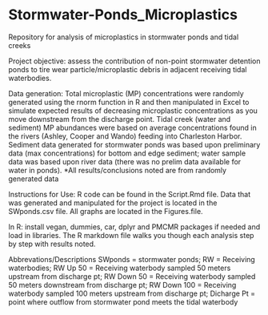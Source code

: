# Stormwater-Ponds_Microplastics
Repository for analysis of microplastics in stormwater ponds and tidal creeks

Project objective: assess the contribution of non-point stormwater detention ponds to tire wear particle/microplastic debris in adjacent receiving tidal waterbodies.

Data generation:  Total microplastic (MP) concentrations were randomly generated using the rnorm function in R and then manipulated in Excel to simulate expected results of decreasing microplastic concentrations as you move downstream from the discharge point.  Tidal creek (water and sediment) MP abundances were based on average concentrations found in the rivers (Ashley, Cooper and Wando) feeding into Charleston Harbor. Sediment data generated for stormwater ponds was based upon preliminary data (max concentrations) for bottom and edge sediment; water sample data was based upon river data (there was no prelim data available for water in ponds).
*All results/conclusions noted are from randomly generated data

Instructions for Use: 
R code can be found in the Script.Rmd file.  Data that was generated and manipulated for the project is located in the SWponds.csv file.  All graphs are located in the Figures.file.   

In R: install vegan, dummies, car, dplyr and PMCMR packages if needed and load in libraries.  The R markdown file walks you though each analysis step by step with results noted.   

Abbrevations/Descriptions
SWponds = stormwater ponds;
RW = Receiving waterbodies; 
RW Up 50 = Receiving waterbody sampled 50 meters upstream from discharge pt;
RW Down 50 = Receiving waterbody sampled 50 meters downstream from discharge pt;
RW Down 100 = Receiving waterbody sampled 100 meters upstream from discharge pt;
Dicharge Pt = point where outflow from stormwater pond meets the tidal waterbody


